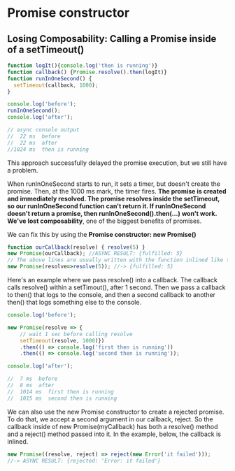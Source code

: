 # Promise constructor

## Losing Composability: Calling a Promise inside of a setTimeout()

```js
function logIt(){console.log('then is running')}
function callback() {Promise.resolve().then(logIt)}
function runInOneSecond() {
  setTimeout(callback, 1000);
}

console.log('before');
runInOneSecond();
console.log('after');

// async console output
//  22 ms  before
//  22 ms  after
//1024 ms  then is running
```

This approach successfully delayed the promise execution, but we still have a problem.

When runInOneSecond starts to run, it sets a timer, but doesn't create the promise. Then, at the 1000 ms mark, the timer fires. **The promise is created and immediately resolved. The promise resolves inside the setTimeout, so our runInOneSecond function can't return it. If runInOneSecond doesn't return a promise, then runInOneSecond().then(...) won't work. We've lost composability**, one of the biggest benefits of promises.

We can fix this by using the **Promise constructor: new Promise()**

```js
function ourCallback(resolve) { resolve(5) }
new Promise(ourCallback); //ASYNC RESULT: {fulfilled: 5}
// The above lines are usually written with the function inlined like this:
new Promise(resolve=>resolve(5)); //-> {fulfilled: 5}
```

Here's an example where we pass resolve() into a callback. The callback calls resolve() within a setTimout(), after 1 second. Then we pass a callback to then() that logs to the console, and then a second callback to another then() that logs something else to the console.

```js
console.log('before');

new Promise(resolve => {
    // wait 1 sec before calling resolve
    setTimeout(resolve, 1000)})
    .then(() => console.log('first then is running'))
    .then(() => console.log('second then is running')); 

console.log('after');

//  7 ms  before
//  8 ms  after
//  1014 ms  first then is running
//  1015 ms  second then is running
```

We can also use the new Promise constructor to create a rejected promise. To do that, we accept a second argument in our callback, reject. So the callback inside of new Promise(myCallback) has both a resolve() method and a reject() method passed into it. In the example, below, the callback is inlined.

```js
new Promise((resolve, reject) => reject(new Error('it failed')));
//-> ASYNC RESULT: {rejected: 'Error: it failed'}
```

